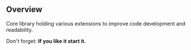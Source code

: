 ## Overview
Core library holding various extensions to improve code development and readability.

Don't forget: __If you like it start it.__
